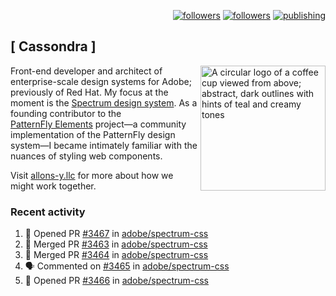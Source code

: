 <p align="right"><a rel="me" href="https://front-end.social/@castastrophe">
    <img alt="followers" title="Follow me on Mastodon" src="https://img.shields.io/mastodon/follow/109297102751309835?domain=https%3A%2F%2Ffront-end.social&label=Follow&logo=mastodon&logoColor=white&style=for-the-badge&labelColor=008080&color=006969"/></a>
  <a href="https://codepen.io/castastrophe/">
    <img alt="followers" title="Follow me on CodePen" src="https://img.shields.io/badge/23-1?color=640464&labelColor=7c007c&style=for-the-badge&logo=codepen&label=Follow"/></a>
<a href="https://castastrophe.medium.com/">
    <img alt="publishing" title="View articles on Medium" src="https://img.shields.io/badge/107-1?color=666&labelColor=444&label=subscribe&logo=medium&logoColor=white&style=for-the-badge"/></a>
</p>

## [&nbsp;Cassondra&nbsp;]

<img align="right" src="https://github-production-user-asset-6210df.s3.amazonaws.com/1840295/253016758-ba468774-1cd3-42c2-8f43-947b5eeb5edf.png" height="200" alt="A circular logo of a coffee cup viewed from above; abstract, dark outlines with hints of teal and creamy tones">

Front-end developer and architect of enterprise-scale design systems for Adobe; previously of Red Hat. My focus at the moment is the [Spectrum design system](https://github.com/adobe/spectrum-css). As a founding contributor to the [PatternFly&nbsp;Elements](https://github.com/patternfly/patternfly-elements) project&mdash;a community implementation of the PatternFly design system&mdash;I became intimately familiar with the nuances of styling web components.

Visit [allons-y.llc](http://allons-y.llc/) for more about how we might work together.

### Recent activity

<!--START_SECTION:activity-->
1. 💪 Opened PR [#3467](https://github.com/adobe/spectrum-css/pull/3467) in [adobe/spectrum-css](https://github.com/adobe/spectrum-css)
2. 🎉 Merged PR [#3463](https://github.com/adobe/spectrum-css/pull/3463) in [adobe/spectrum-css](https://github.com/adobe/spectrum-css)
3. 🎉 Merged PR [#3464](https://github.com/adobe/spectrum-css/pull/3464) in [adobe/spectrum-css](https://github.com/adobe/spectrum-css)
4. 🗣 Commented on [#3465](https://github.com/adobe/spectrum-css/pull/3465#issuecomment-2567991554) in [adobe/spectrum-css](https://github.com/adobe/spectrum-css)
5. 💪 Opened PR [#3466](https://github.com/adobe/spectrum-css/pull/3466) in [adobe/spectrum-css](https://github.com/adobe/spectrum-css)
<!--END_SECTION:activity-->

